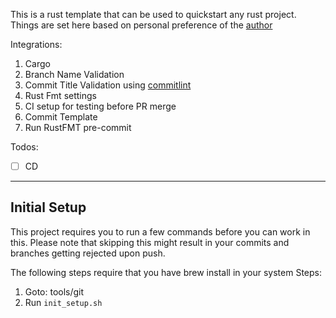 This is a rust template that can be used to quickstart any rust project.
Things are set here based on personal preference of the [author](https://github.com/rctrj)

Integrations:
1. Cargo
2. Branch Name Validation
3. Commit Title Validation using [commitlint](https://github.com/conventional-changelog/commitlint)
4. Rust Fmt settings
5. CI setup for testing before PR merge
6. Commit Template
7. Run RustFMT pre-commit

Todos:
* [ ] CD

---
## Initial Setup ##
This project requires you to run a few commands before you can work in this.
Please note that skipping this might result in your commits and branches getting rejected upon push.

The following steps require that you have brew install in your system
Steps:
1. Goto: tools/git 
2. Run `init_setup.sh`